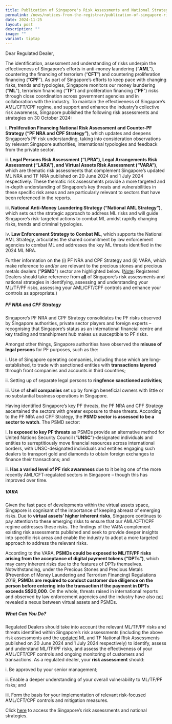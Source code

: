 ```yaml
---
title: Publication of Singapore's Risk Assessments and National Strategies
permalink: /news/notices-from-the-registrar/publication-of-singapore-risk-assessments-and-national-strategies/
date: 2024-11-25
layout: post
description: ""
image: ""
variant: tiptap
---
```

<p>Dear Regulated Dealer,</p>
<p>The identification, assessment and understanding of risks underpin the
effectiveness of Singapore’s efforts in anti-money laundering (“<strong>AML</strong>”),
countering the financing of terrorism (“<strong>CFT</strong>”) and countering
proliferation financing (“<strong>CPF</strong>”). As part of Singapore’s
efforts to keep pace with changing risks, trends and typologies, Singapore
monitors our money laundering ("<strong>ML</strong>"), terrorism financing
(“<strong>TF</strong>”) and proliferation financing ("<strong>PF</strong>")
risks through close coordination across government agencies and in collaboration
with the industry. To maintain the effectiveness of Singapore’s AML/CFT/CPF
regime, and support and enhance the industry’s collective risk awareness,
Singapore published the following risk assessments and strategies on 30
October 2024:</p>
<p>i. <strong>Proliferation Financing National Risk Assessment and Counter-PF Strategy (“PF NRA and CPF Strategy”)</strong>,
which updates and deepens Singapore’s PF risk understanding, taking into
consideration observations by relevant Singapore authorities, international
typologies and feedback from the private sector.</p>
<p>ii. <strong>Legal Persons Risk Assessment (“LPRA”), Legal Arrangements Risk Assessment (“LARA”), and Virtual Assets Risk Assessment (“VARA”)</strong>,
which are thematic risk assessments that complement Singapore’s updated
ML NRA and TF NRA published on 20 June 2024 and 1 July 2024 respectively.
These thematic risk assessments provide a more targeted and in-depth understanding
of Singapore’s key threats and vulnerabilities in these specific risk areas
and are particularly relevant to sectors that have been referenced in the
reports.</p>
<p>iii. <strong>National Anti-Money Laundering Strategy (“National AML Strategy”)</strong>,
which sets out the strategic approach to address ML risks and will guide
Singapore’s risk-targeted actions to combat ML amidst rapidly changing
risks, trends and criminal typologies.</p>
<p>iv. <strong>Law Enforcement Strategy to Combat ML</strong>, which supports
the National AML Strategy, articulates the shared commitment by law enforcement
agencies to combat ML and addresses the key ML threats identified in the
2024 ML NRA.</p>
<p>Further information on the (i) PF NRA and CPF Strategy and (ii) VARA,
which make reference to and/or are relevant to the precious stones and
precious metals dealers ("<strong>PSMD</strong>") sector are highlighted
below. (<u>Note</u>: Registered Dealers should take reference from <strong><u>all</u></strong> of
Singapore’s risk assessments and national strategies in identifying, assessing
and understanding your ML/TF/PF risks, assessing your AML/CFT/CPF controls
and enhance your controls as appropriate.)</p>
<h5><strong>PF NRA and CPF Strategy</strong></h5>
<p>Singapore’s PF NRA and CPF Strategy consolidates the PF risks observed
by Singapore authorities, private sector players and foreign experts –
recognising that Singapore’s status as an international financial centre
and key trading and transhipment hub makes us susceptible to PF risks.</p>
<p>Amongst other things, Singapore authorities have observed the <strong>misuse of legal persons</strong> for
PF purposes, such as the:</p>
<p>i. Use of Singapore operating companies, including those which are long-established,
to trade with sanctioned entities with <strong>transactions layered</strong> through
front companies and accounts in third countries;</p>
<p>ii. Setting up of separate legal persons to <strong>ringfence sanctioned activities</strong>;</p>
<p>iii. Use of <strong>shell companies</strong> set up by foreign beneficial
owners with little or no substantial business operations in Singapore.</p>
<p>Having identified Singapore’s key PF threats, the PF NRA and CPF Strategy
ascertained the sectors with greater exposure to these threats. According
to the PF NRA and CPF Strategy, the <strong>PSMD sector</strong>  <strong>is assessed to be a sector to watch</strong>.
The PSMD sector:</p>
<p>i. <strong>Is exposed to key PF threats</strong> as PSMDs provide an alternative
method for United Nations Security Council (“<strong>UNSC</strong>”)-designated
individuals and entities to surreptitiously move financial resources across
international borders, with UNSC-designated individuals and entities engaging
such dealers to transport gold and diamonds to obtain foreign exchanges
to finance their transactions; and</p>
<p>ii. <strong>Has a varied level of PF risk awareness </strong>due to it
being one of the more recently AML/CFT-regulated sectors in Singapore –
though this has improved over time.</p>
<h5><strong>VARA</strong></h5>
<p>Given the fast pace of developments within the virtual assets space, Singapore
is cognisant of the importance of keeping abreast of emerging risks. Due
to <strong>virtual assets’ higher inherent risks</strong>, Singapore continues
to pay attention to these emerging risks to ensure that our AML/CFT/CPF
regime addresses these risks. The findings of the VARA complement existing
risk assessments published and seek to provide deeper insights into specific
risk areas and enable the industry to adopt a more targeted approach to
address the relevant risks.</p>
<p>According to the VARA, <strong>PSMDs could be exposed to ML/TF/PF risks arising from the acceptance of digital payment tokens (“DPTs”)</strong>,
which may carry inherent risks due to the features of DPTs themselves.
Notwithstanding, under the Precious Stones and Precious Metals (Prevention
of Money Laundering and Terrorism Financing) Regulations 2019, <strong>PSMDs are required to conduct customer due diligence on the person before entering into the transaction if the payment in DPTs exceeds S$20,000</strong>.
On the whole, threats raised in international reports and observed by law
enforcement agencies and the industry have also <u>not</u> revealed a nexus
between virtual assets and PSMDs.</p>
<h5><strong>What Can You Do?</strong></h5>
<p>Regulated Dealers should take into account the relevant ML/TF/PF risks
and threats identified within Singapore’s risk assessments (including the
above risk assessments and the <u>updated</u> ML and TF National Risk Assessments
published on 20 June 2024 and 1 July 2024 respectively) to identify, assess
and understand ML/TF/PF risks, and assess the effectiveness of your AML/CFT/CPF
controls and ongoing monitoring of customers and transactions. As a regulated
dealer, your <strong>risk assessment</strong> should:</p>
<p>i. Be approved by your senior management;</p>
<p>ii. Enable a deeper understanding of your overall vulnerability to ML/TF/PF
risks; and</p>
<p>iii. Form the basis for your implementation of relevant risk-focused AML/CFT/CPF
controls and mitigation measures.</p>
<p>Click <a href="https://acd.mlaw.gov.sg/aml-cft-cpf-resources/" rel="noopener nofollow" target="_blank">here</a> to
access the Singapore’s risk assessments and national strategies.</p>